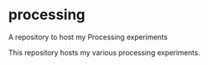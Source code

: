 # processing
A repository to host my Processing experiments

This repository hosts my various processing experiments. 

